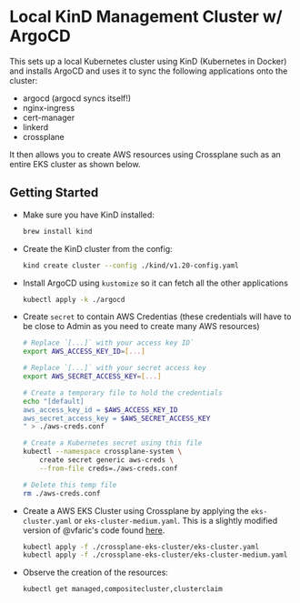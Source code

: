 # Local KinD Management Cluster w/ ArgoCD

This sets up a local Kubernetes cluster using KinD (Kubernetes in Docker) and installs ArgoCD and uses it to sync the following applications onto the cluster:

- argocd (argocd syncs itself!)
- nginx-ingress
- cert-manager
- linkerd
- crossplane

It then allows you to create AWS resources using Crossplane such as an entire EKS cluster as shown below.

## Getting Started

- Make sure you have KinD installed:

    ```sh
    brew install kind
    ```

- Create the KinD cluster from the config:

    ```sh
    kind create cluster --config ./kind/v1.20-config.yaml
    ```

- Install ArgoCD using `kustomize` so it can fetch all the other applications

    ```sh
    kubectl apply -k ./argocd
    ```

- Create `secret` to contain AWS Credentias (these credentials will have to be close to Admin as you need to create many AWS resources)

    ```sh
    # Replace `[...]` with your access key ID`
    export AWS_ACCESS_KEY_ID=[...]

    # Replace `[...]` with your secret access key
    export AWS_SECRET_ACCESS_KEY=[...]

    # Create a temporary file to hold the credentials
    echo "[default]
    aws_access_key_id = $AWS_ACCESS_KEY_ID
    aws_secret_access_key = $AWS_SECRET_ACCESS_KEY
    " > ./aws-creds.conf

    # Create a Kubernetes secret using this file
    kubectl --namespace crossplane-system \
        create secret generic aws-creds \
        --from-file creds=./aws-creds.conf

    # Delete this temp file
    rm ./aws-creds.conf
    ```

- Create a AWS EKS Cluster using Crossplane by applying the `eks-cluster.yaml` or `eks-cluster-medium.yaml`. This is a slightly modified version of @vfaric's code found [here](https://github.com/vfarcic/devops-toolkit-crossplane/tree/master/crossplane-config).

    ```sh
    kubectl apply -f ./crossplane-eks-cluster/eks-cluster.yaml
    kubectl apply -f ./crossplane-eks-cluster/eks-cluster-medium.yaml
    ```

- Observe the creation of the resources:

    ```sh
    kubectl get managed,compositecluster,clusterclaim
    ```